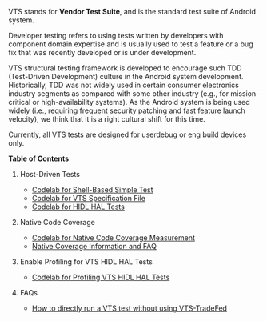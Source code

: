 VTS stands for __Vendor Test Suite__, and is the standard test suite of Android system.

Developer testing refers to using tests written by developers with component
domain expertise and is usually used to test a feature or a bug fix that was
recently developed or is under development.

VTS structural testing framework is developed to encourage such TDD
(Test-Driven Development) culture in the Android system development.
Historically, TDD was not widely used in certain consumer electronics industry segments
as compared with some other industry (e.g., for mission-critical or high-availability systems).
As the Android system is being used widely (i.e., requiring frequent security
patching and fast feature launch velocity), we think that it is a right cultural shift for this time.

Currently, all VTS tests are designed for userdebug or eng build devices only.

__Table of Contents__

1.  Host-Driven Tests
    * [Codelab for Shell-Based Simple Test](codelab_host_driven_test.md)
    * [Codelab for VTS Specification File](codelab_vts_spec.md)
    * [Codelab for HIDL HAL Tests](codelab_hidl_hal_test.md)

2.  Native Code Coverage
    * [Codelab for Native Code Coverage Measurement](codelab_native_code_coverage.md)
    * [Native Coverage Information and FAQ](native_coverage_faq.md)

3.  Enable Profiling for VTS HIDL HAL Tests
    * [Codelab for Profiling VTS HIDL HAL Tests](codelab_enable_profiling.md)

4. FAQs
    * [How to directly run a VTS test without using VTS-TradeFed](run_vts_directly.md)
